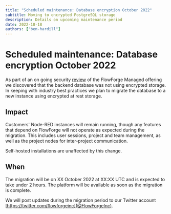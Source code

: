 ```yaml
---
title: "Scheduled maintenance: Database encryption October 2022"
subtitle: Moving to encrypted PostgreSQL storage
description: Details on upcoming maintenance period
date: 2022-10-18
authors: ["ben-hardill"]
---
```


# Scheduled maintenance: Database encryption October 2022

As part of an on going security [review](https://flowforge.com/product/security/#data-at-rest) of the FlowForge Managed offering we discovered that the backend database was not using encrypted storage. In keeping with industry best practices we plan to migrate the database to a new instance using encrypted at rest storage.

## Impact

Customers' Node-RED instances will remain running, though any features that depend on FlowForge will not operate as expected during the migration. This includes user sessions, project and team management, as well as the project nodes for inter-project communication.

Self-hosted installations are unaffected by this change.

## When

The migration will be on XX October 2022 at XX:XX UTC and is expected to take under 2 hours. The platform will be available as soon as the migration is complete.

We will post updates during the migration period to our Twitter account [https://twitter.com/flowforgeinc](@FlowForgeInc).